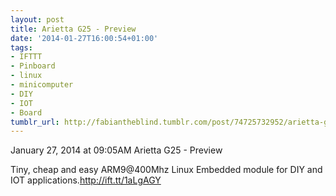 ```yaml
---
layout: post
title: Arietta G25 - Preview
date: '2014-01-27T16:00:54+01:00'
tags:
- IFTTT
- Pinboard
- linux
- minicomputer
- DIY
- IOT
- Board
tumblr_url: http://fabiantheblind.tumblr.com/post/74725732952/arietta-g25-preview
---
```

January 27, 2014 at 09:05AM
Arietta G25 - Preview

Tiny, cheap and easy ARM9@400Mhz Linux Embedded module for DIY and IOT applications.http://ift.tt/1aLgAGY
